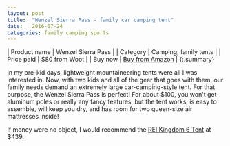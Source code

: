```yaml
---
layout: post
title:  "Wenzel Sierra Pass - family car camping tent"
date:   2016-07-24
categories: family camping sports
---
```


| Product name | Wenzel Sierra Pass                        |
| Category     | Camping, family tents                     |
| Price paid   | $80 from Woot                             |
| Buy now      | [Buy from Amazon](http://amzn.to/2bedpjE) |
{:.summary}

In my pre-kid days, lightweight mountaineering tents were all I was interested
in. Now, with two kids and all of the gear that goes with them, our family
needs demand an extremely large car-camping-style tent. For that purpose, the
Wenzel Sierra Pass is perfect! For about $100, you won't get aluminum poles or
really any fancy features, but the tent works, is easy to assemble, will keep
you dry, and has room for two queen-size air mattresses inside!

If money were no object, I would recommend the [REI Kingdom 6
Tent](https://www.rei.com/product/894016/rei-kingdom-6-tent) at $439.
